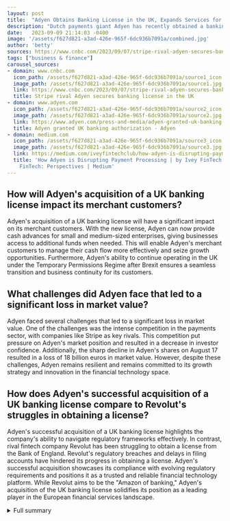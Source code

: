 ```yaml
---
layout: post
title:  "Adyen Obtains Banking License in the UK, Expands Services for Merchants"
description: "Dutch payments giant Adyen has recently obtained a banking license in the UK, allowing the company to expand into the banking sector and offer new services to its merchants. This move is part of Adyen's strategy to strengthen its position in the UK market and continue its growth as a comprehensive global financial technology platform."
date:   2023-09-09 21:14:03 -0400
image: '/assets/f627d821-a3ad-426e-965f-6dc936b7091a/combined.jpg'
author: 'betty'
sources: https://www.cnbc.com/2023/09/07/stripe-rival-adyen-secures-banking-license-in-the-uk.html https://www.adyen.com/press-and-media/adyen-granted-uk-banking-authorization https://medium.com/iveyfintechclub/how-adyen-is-disrupting-payment-processing-7e0e261f0ea https://www.theguardian.com/business/2023/mar/01/uk-fintech-firm-revolut-much-delayed-accounts-reveal-first-annual-profit
tags: ["business & finance"]
carousel_sources:
- domain: www.cnbc.com
  icon_path: /assets/f627d821-a3ad-426e-965f-6dc936b7091a/source1_icon.jpg
  image_path: /assets/f627d821-a3ad-426e-965f-6dc936b7091a/source1.jpg
  link: https://www.cnbc.com/2023/09/07/stripe-rival-adyen-secures-banking-license-in-the-uk.html
  title: Stripe rival Adyen secures banking license in the UK
- domain: www.adyen.com
  icon_path: /assets/f627d821-a3ad-426e-965f-6dc936b7091a/source2_icon.jpg
  image_path: /assets/f627d821-a3ad-426e-965f-6dc936b7091a/source2.jpg
  link: https://www.adyen.com/press-and-media/adyen-granted-uk-banking-authorization
  title: Adyen granted UK banking authorization - Adyen
- domain: medium.com
  icon_path: /assets/f627d821-a3ad-426e-965f-6dc936b7091a/source3_icon.jpg
  image_path: /assets/f627d821-a3ad-426e-965f-6dc936b7091a/source3.jpg
  link: https://medium.com/iveyfintechclub/how-adyen-is-disrupting-payment-processing-7e0e261f0ea
  title: 'How Adyen is Disrupting Payment Processing | by Ivey FinTech Club | Ivey
    FinTech: Perspectives | Medium'
---
```


## How will Adyen's acquisition of a UK banking license impact its merchant customers?
Adyen's acquisition of a UK banking license will have a significant impact on its merchant customers. With the new license, Adyen can now provide cash advances for small and medium-sized enterprises, giving businesses access to additional funds when needed. This will enable Adyen's merchant customers to manage their cash flow more effectively and seize growth opportunities. Furthermore, Adyen's ability to continue operating in the UK under the Temporary Permissions Regime after Brexit ensures a seamless transition and business continuity for its customers.

## What challenges did Adyen face that led to a significant loss in market value?
Adyen faced several challenges that led to a significant loss in market value. One of the challenges was the intense competition in the payments sector, with companies like Stripe as key rivals. This competition put pressure on Adyen's market position and resulted in a decrease in investor confidence. Additionally, the sharp decline in Adyen's shares on August 17 resulted in a loss of 18 billion euros in market value. However, despite these challenges, Adyen remains resilient and remains committed to its growth strategy and innovation in the financial technology space.

## How does Adyen's successful acquisition of a UK banking license compare to Revolut's struggles in obtaining a license?
Adyen's successful acquisition of a UK banking license highlights the company's ability to navigate regulatory frameworks effectively. In contrast, rival fintech company Revolut has been struggling to obtain a license from the Bank of England. Revolut's regulatory breaches and delays in filing accounts have hindered its progress in obtaining a license. Adyen's successful acquisition showcases its compliance with evolving regulatory requirements and positions it as a trusted and reliable financial technology platform. While Revolut aims to be the "Amazon of banking," Adyen's acquisition of the UK banking license solidifies its position as a leading player in the European financial services landscape.

<details>
  <summary>Full summary</summary>
With the new banking license, Adyen can now provide cash advances for small and medium-sized enterprises, giving businesses access to additional funds when needed. This capability enhances Adyen's value proposition to its merchant customers, allowing them to manage their cash flow more effectively.<br><br>Importantly, Adyen will be able to continue operating in the UK under the Temporary Permissions Regime after Brexit. This ensures a smooth transition and business continuity for Adyen and its customers.<br><br>It is worth noting that Adyen already has a banking license in the Netherlands as an acquiring bank. The addition of a UK banking license further solidifies Adyen's position as a leading player in the European financial services landscape.<br><br>Adyen's UK merchants will benefit from the banking license by being able to offer bank accounts, cards, and cash flow management solutions to their customers. This expansion of services adds value to Adyen's merchant ecosystem and strengthens their relationship with businesses across various industries.<br><br>In the payments sector, Adyen competes with companies like Stripe. Adyen's market capitalization is currently at 23.4 billion euros, highlighting its significant presence in the industry. However, the company faced challenges recently, as its shares fell 39% on August 17, resulting in a loss of 18 billion euros in market value. Despite this setback, Adyen remains resilient and focused on its growth strategy.<br><br>While Adyen expands its banking services, rival fintech company Revolut is struggling to obtain a license from the Bank of England. Revolut, which aims to be the "Amazon of banking," has faced regulatory breaches and delays in filing accounts. On the other hand, Adyen's successful acquisition of a UK banking license highlights the company's compliance with evolving regulatory frameworks.<br><br>Adyen is a global financial technology platform that provides end-to-end payments capabilities, data-driven insights, and financial products. The company works with notable companies such as Facebook, Uber, H&M, eBay, and Microsoft, showcasing its extensive network and trusted partnerships.<br><br>In summary, Adyen's recent acquisition of a banking license in the UK positions the company for further growth and expansion into the banking sector. The license allows Adyen to offer new services to its merchants, including cash advances for small and medium-sized enterprises. Adyen's UK merchants will now have access to bank accounts, cards, and cash flow management solutions, strengthening their offering to customers. With its solid market capitalization and global presence, Adyen is well-positioned to continue disrupting the payments industry and driving innovation in the financial technology space.
</details>
